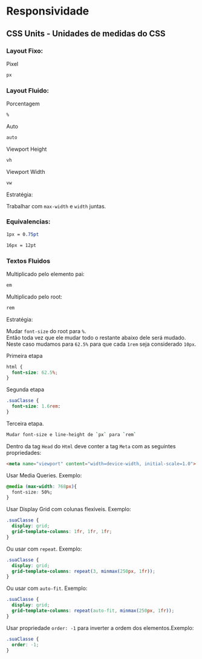 # Responsividade

## CSS Units - Unidades de medidas do CSS

### Layout Fixo:

Pixel
```css
px
```

### Layout Fluido: 

Porcentagem
```css
%
```

Auto
```css
auto
```

Viewport Height
```css
vh
```

Viewport Width
```css
vw
```

Estratégia:  

Trabalhar com `max-width` e `width` juntas.

### Equivalencias:

```css
1px = 0.75pt
```

```css
16px = 12pt
```

### Textos Fluidos

Multiplicado pelo elemento pai:
```css
em
```

Multiplicado pelo root:
```css
rem
```

Estratégia:

Mudar `font-size` do root para `%`.  
Então toda vez que ele mudar todo o restante abaixo dele será mudado.  
Neste caso mudamos para `62.5%` para que cada `1rem` seja considerado `10px`. 

Primeira etapa
```css
html {
  font-size: 62.5%;
}
```

Segunda etapa
```css
.suaClasse {
  font-size: 1.6rem:
}
```

Terceira etapa.
```bash
Mudar font-size e line-height de `px` para `rem`
```

Dentro da tag `Head` do `Html` deve conter a tag `Meta` com as seguintes propriedades: 
```html
<meta name="viewport" content="width=device-width, initial-scale=1.0">
```

Usar Media Queries. Exemplo:

```css
@media (max-width: 768px){
  font-size: 50%;
}
```

Usar Display Grid com colunas flexíveis. Exemplo:  

```css
.suaClasse {
  display: grid;
  grid-template-columns: 1fr, 1fr, 1fr;
}
```

Ou usar com `repeat`. Exemplo: 

```css
.suaClasse {
  display: grid;
  grid-template-columns: repeat(3, minmax(250px, 1fr));
}
```

Ou usar com `auto-fit`. Exemplo: 

```css
.suaClasse {
  display: grid;
  grid-template-columns: repeat(auto-fit, minmax(250px, 1fr));
}
```

Usar propriedade `order: -1` para inverter a ordem dos elementos.Exemplo: 

```css
.suaClasse {
  order: -1;
}
```